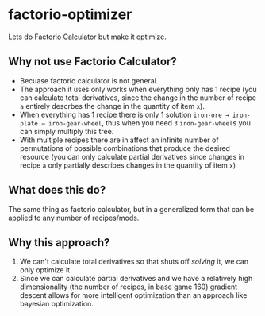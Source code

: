 # factorio-optimizer

Lets do [Factorio Calculator](http://kirkmcdonald.github.io/calc.html) but make it optimize.

## Why not use Factorio Calculator?

- Becuase factorio calculator is not general. 
- The approach it uses only works when everything only has 1 recipe (you can calculate total derivatives, since the change in the number of recipe `a` entirely descrbes the change in the quantity of item `x`).
- When everything has 1 recipe there is only 1 solution  `iron-ore → iron-plate → iron-gear-wheel`, thus when you need `3` `iron-gear-wheel`s you can simply multiply this tree.
- With multiple recipes there are in affect an infinite number of permutations of possible combinations that produce the desired resource (you can only calculate partial derivatives since changes in recipe `a` only partially describes changes in the quantity of item `x`)

## What does this do?

The same thing as factorio calculator, but in a generalized form that can be applied to any number of recipes/mods.

## Why this approach?

1. We can't calculate total derivatives so that shuts off *solving* it, we can only optimize it.
2. Since we can calculate partial derivatives and we have a relatively high dimensionality (the number of recipes, in base game 160) gradient descent allows for more intelligent optimization than an approach like bayesian optimization.
